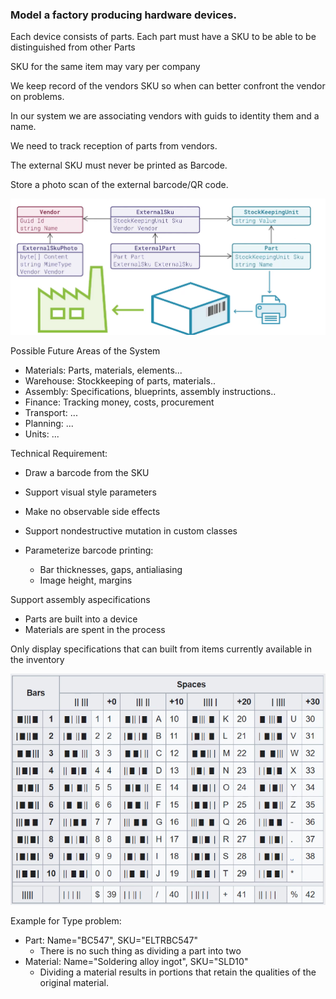 ### Model a factory producing hardware devices.

Each device consists of parts.
Each part must have a SKU to be able to be distinguished from other Parts

SKU for the same item may vary per company

We keep record of the vendors SKU so when can better confront the vendor on problems.

In our system we are associating vendors with guids to identity them and a name.

We need to track reception of parts from vendors.

The external SKU must never be printed as Barcode.

Store a photo scan of the external barcode/QR code.

![img.png](img.png)

Possible Future Areas of the System

* Materials: Parts, materials, elements...
* Warehouse: Stockkeeping of parts, materials..
* Assembly: Specifications, blueprints, assembly instructions..
* Finance: Tracking money, costs, procurement
* Transport: ...
* Planning: ...
* Units: ...

Technical Requirement:
* Draw a barcode from the SKU
* Support visual style parameters
* Make no observable side effects
* Support nondestructive mutation in custom classes

* Parameterize barcode printing:
  * Bar thicknesses, gaps, antialiasing
  * Image height, margins

Support assembly aspecifications
* Parts are built into a device
* Materials are spent in the process

Only display specifications that can built from items currently available in the inventory

![img_1.png](img_1.png)

Example for Type problem:
* Part: Name="BC547", SKU="ELTRBC547"
  * There is no such thing as dividing a part into two 
* Material: Name="Soldering alloy ingot", SKU="SLD10"
  * Dividing a material results in portions that retain the qualities of the original material.

